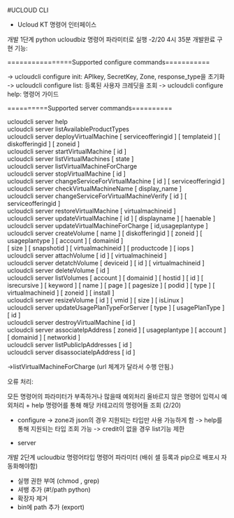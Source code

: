 #UCLOUD CLI


- Ucloud KT 명령어 인터페이스

개발 1단계  python ucloudbiz 명령어 파라미터로 실행
-2/20 4시 35분 개발완료
구현 기능: 

================Supported configure commands===========

-> ucloudcli configure init:  APIkey, SecretKey, Zone, response_type을 초기화
-> ucloudcli configure list:  등록된 사용자 크레딧을 조회
-> ucloudcli configure help: 명령어 가이드

==========Supported server commands==========

ucloudcli server  help  
ucloudcli server  listAvailableProductTypes  
ucloudcli server  deployVirtualMachine  [ serviceofferingid ]  [ templateid ]  [ diskofferingid ]  [ zoneid ]  
ucloudcli server  startVirtualMachine  [ id ]  
ucloudcli server  listVirtualMachines  [ state ]  
ucloudcli server  listVirtualMachineForCharge  
ucloudcli server  stopVirtualMachine  [ id ]  
ucloudcli server  changeServiceForVirtualMachine  [ id ]  [ serviceofferingid ]  
ucloudcli server  checkVirtualMachineName  [ display_name ]  
ucloudcli server  changeServiceForVirtualMachineVerify  [ id ]  [ serviceofferingid ]  
ucloudcli server  restoreVirtualMachine  [ virtualmachineid ]  
ucloudcli server  updateVirtualMachine  [ id ]  [ displayname ]  [ haenable ]  
ucloudcli server  updateVirtualMachineForCharge  [ id,usageplantype ]  
ucloudcli server  createVolume  [ name ]  [ diskofferingid ]  [ zoneid ]  [ usageplantype ]  [ account ]  [ domainid ]  
[ size ]  [ snapshotid ]  [ virtualmachineid ]  [ productcode ]  [ iops ]  
ucloudcli server  attachVolume  [ id ]  [ virtualmachineid ]  
ucloudcli server  detatchVolume  [ deviceid ]  [ id ]  [ virtualmachineid ]  
ucloudcli server  deleteVolume  [ id ]  
ucloudcli server  listVolumes  [ account ]  [ domainid ]  [ hostid ]  [ id ]  [ isrecursive ]  [ keyword ]  [ name ]  [ page ]  [ pagesize ]  [ podid ]  [ type ]  [ virtualmachineid ]  [ zoneid ]  [ install ]  
ucloudcli server  resizeVolume  [ id ]  [ vmid ]  [ size ]  [ isLinux ]  
ucloudcli server  updateUsagePlanTypeForServer  [ type ]  [ usagePlanType ]  [ id ]  
ucloudcli server  destroyVirtualMachine  [ id ]  
ucloudcli server  associateIpAddress  [ zoneid ]  [ usageplantype ]  [ account ]  [ domainid ]  [ networkid ]  
ucloudcli server  listPublicIpAddresses  [ id ]  
ucloudcli server  disassociateIpAddress  [ id ]  

->listVirtualMachineForCharge (url 체계가 달라서 수행 안됨.)


오류 처리: 

모든 명령어의 파라미터가 부족하거나 많을때 예외처리
올바르지 않은 명령어 입력시 예외처리 + help 명령어를 통해 해당 카테고리의 명령어들 조회 (2/20)

- configure
-> zone과 json의 경우 지원되는 타입만 사용 가능하게 함
-> help를 통해 지원되는 타입 조회 가능
-> credit이 없을 경우 list기능 제한

- server




개발 2단계   ucloudbiz 명령어타입 명령어 파라미터 (배쉬 셀  등록과 pip으로 배포시 자동화해야함)
- 실행 권한 부여   (chmod , grep)
- 셔뱅 추가 (#!/path   python)
- 확장자 제거 
- bin에 path 추가   (export)
